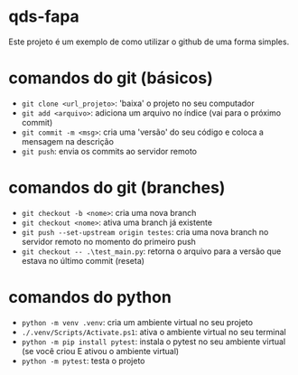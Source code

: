 # qds-fapa

Este projeto é um exemplo de como utilizar o github de uma forma simples.

# comandos do git (básicos)
- `git clone <url_projeto>`: 'baixa' o projeto no seu computador
- `git add <arquivo>`: adiciona um arquivo no índice (vai para o próximo commit)
- `git commit -m <msg>`: cria uma 'versão' do seu código e coloca a mensagem na descrição
- `git push`: envia os commits ao servidor remoto


# comandos do git (branches)
- `git checkout -b <nome>`: cria uma nova branch 
- `git checkout <nome>`: ativa uma branch já existente
- `git push --set-upstream origin testes`: cria uma nova branch no servidor remoto no momento do primeiro push
- `git checkout -- .\test_main.py`: retorna o arquivo para a versão que estava no último commit (reseta)


# comandos do python
- `python -m venv .venv`: cria um ambiente virtual no seu projeto
- `./.venv/Scripts/Activate.ps1`: ativa o ambiente virtual no seu terminal
- `python -m pip install pytest`: instala o pytest no seu ambiente virtual (se você criou E ativou o ambiente virtual)
- `python -m pytest`: testa o projeto

